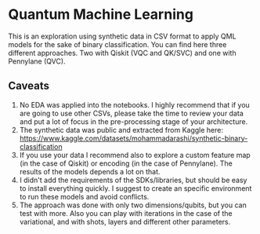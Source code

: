 # Quantum Machine Learning
This is an exploration using synthetic data in CSV format to apply QML models for the sake of binary classification. You can find here three different approaches. Two with Qiskit (VQC and QK/SVC) and one with Pennylane (QVC).

## Caveats

1. No EDA was applied into the notebooks. I highly recommend that if you are going to use other CSVs, please take the time to review your data and put a lot of focus in the pre-processing stage of your architecture.
2. The synthetic data was public and extracted from Kaggle here: https://www.kaggle.com/datasets/mohammadarashi/synthetic-binary-classification
3. If you use your data I recommend also to explore a custom feature map (in the case of Qiskit) or encoding (in the case of Pennylane). The results of the models depends a lot on that.
4. I didn't add the requirements of the SDKs/libraries, but should be easy to install everything quickly. I suggest to create an specific environment to run these models and avoid conflicts. 
5. The approach was done with only two dimensions/qubits, but you can test with more. Also you can play with iterations in the case of the variational, and with shots, layers and different other parameters. 

